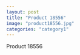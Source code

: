 ```yaml
---
layout: post
title: "Product 18556"
image: "product18556.jpg"
categories: "category1"
---
```

Product 18556
